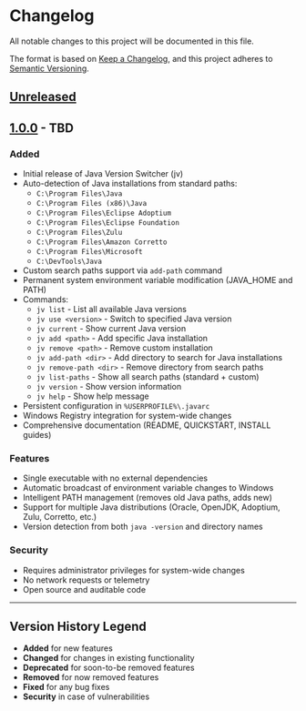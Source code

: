 # Changelog

All notable changes to this project will be documented in this file.

The format is based on [Keep a Changelog](https://keepachangelog.com/en/1.0.0/),
and this project adheres to [Semantic Versioning](https://semver.org/spec/v2.0.0.html).

## [Unreleased]

## [1.0.0] - TBD

### Added
- Initial release of Java Version Switcher (jv)
- Auto-detection of Java installations from standard paths:
  - `C:\Program Files\Java`
  - `C:\Program Files (x86)\Java`
  - `C:\Program Files\Eclipse Adoptium`
  - `C:\Program Files\Eclipse Foundation`
  - `C:\Program Files\Zulu`
  - `C:\Program Files\Amazon Corretto`
  - `C:\Program Files\Microsoft`
  - `C:\DevTools\Java`
- Custom search paths support via `add-path` command
- Permanent system environment variable modification (JAVA_HOME and PATH)
- Commands:
  - `jv list` - List all available Java versions
  - `jv use <version>` - Switch to specified Java version
  - `jv current` - Show current Java version
  - `jv add <path>` - Add specific Java installation
  - `jv remove <path>` - Remove custom installation
  - `jv add-path <dir>` - Add directory to search for Java installations
  - `jv remove-path <dir>` - Remove directory from search paths
  - `jv list-paths` - Show all search paths (standard + custom)
  - `jv version` - Show version information
  - `jv help` - Show help message
- Persistent configuration in `%USERPROFILE%\.javarc`
- Windows Registry integration for system-wide changes
- Comprehensive documentation (README, QUICKSTART, INSTALL guides)

### Features
- Single executable with no external dependencies
- Automatic broadcast of environment variable changes to Windows
- Intelligent PATH management (removes old Java paths, adds new)
- Support for multiple Java distributions (Oracle, OpenJDK, Adoptium, Zulu, Corretto, etc.)
- Version detection from both `java -version` and directory names

### Security
- Requires administrator privileges for system-wide changes
- No network requests or telemetry
- Open source and auditable code

---

## Version History Legend

- **Added** for new features
- **Changed** for changes in existing functionality
- **Deprecated** for soon-to-be removed features
- **Removed** for now removed features
- **Fixed** for any bug fixes
- **Security** in case of vulnerabilities

[Unreleased]: https://github.com/USERNAME/java-changer/compare/v1.0.0...HEAD
[1.0.0]: https://github.com/USERNAME/java-changer/releases/tag/v1.0.0
